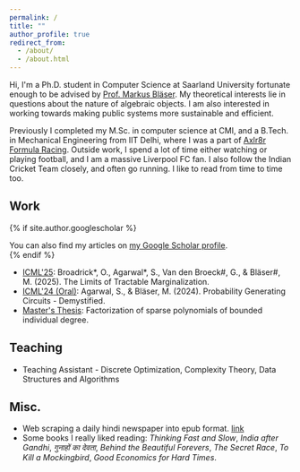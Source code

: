 ```yaml
---
permalink: /
title: ""
author_profile: true
redirect_from: 
  - /about/
  - /about.html
---
```


Hi, I'm a Ph.D. student in Computer Science at Saarland University fortunate enough to be advised by [Prof. Markus Bl&auml;ser](https://cc.cs.uni-saarland.de/). My theoretical interests lie in questions about the nature of algebraic objects. I am also interested in working towards making public systems more sustainable and efficient.

Previously I completed my M.Sc. in computer science at CMI, and a B.Tech. in Mechanical Engineering from IIT Delhi, where I was a part of [Axlr8r Formula Racing](https://automobileclub.iitd.ac.in/). Outside work, I spend a lot of time either watching or playing football, and I am a massive Liverpool FC fan. I also follow the Indian Cricket Team closely, and often go running. I like to read from time to time too.

Work
------

{% if site.author.googlescholar %}
  <div class="wordwrap">You can also find my articles on <a href="{{site.author.googlescholar}}">my Google Scholar profile</a>.</div>
{% endif %}

* [ICML'25](https://www.arxiv.org/pdf/2506.12020): Broadrick*, O., Agarwal*, S., Van den Broeck#, G., & Bläser#, M. (2025). The Limits of Tractable Marginalization.
* [ICML'24 (Oral)](https://arxiv.org/pdf/2404.02912.pdf): Agarwal, S., & Bläser, M. (2024). Probability Generating Circuits - Demystified.
* [Master's Thesis](https://www.cse.iitk.ac.in/users/nitin/theses/agarwal-2022.pdf): Factorization of sparse polynomials of bounded individual degree.

Teaching
------
* Teaching Assistant - Discrete Optimization, Complexity Theory, Data Structures and Algorithms

Misc.
------
* Web scraping a daily hindi newspaper into epub format. [link](https://github.com/sanyamagarwal7/Dainik_Bhaskar_newspaper_in_epub_format.git)
* Some books I really liked reading: _Thinking Fast and Slow_, _India after Gandhi_, _गुनाहों का देवता_, _Behind the Beautiful Forevers_, _The Secret Race_, _To Kill a Mockingbird_, _Good Economics for Hard Times_.
